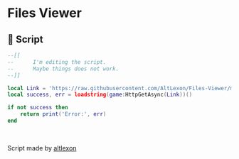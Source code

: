 # Files Viewer

## **📜 Script**

```lua
--[[
--      I'm editing the script.
--      Maybe things does not work.
--]]

local Link = 'https://raw.githubusercontent.com/AltLexon/Files-Viewer/master/dist/main-dev.lua'
local success, err = loadstring(game:HttpGetAsync(Link))()

if not success then
    return print('Error:', err)
end
```

<br>

Script made by [altlexon](https://discordapp.com/users/923286783691718676)